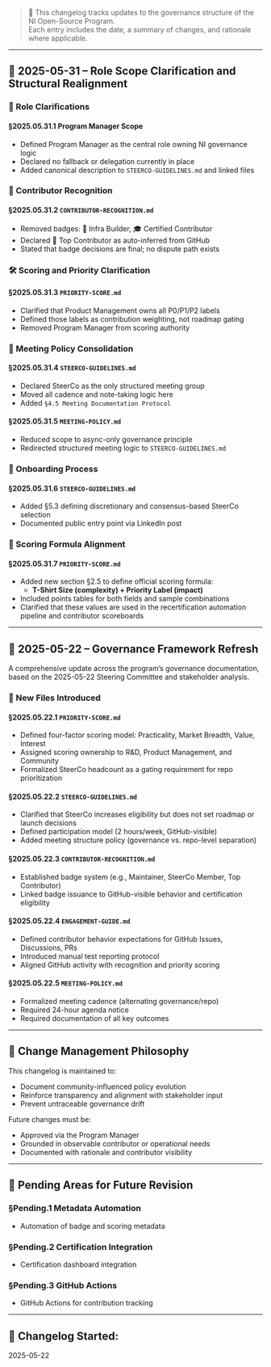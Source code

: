 > 📜 This changelog tracks updates to the governance structure of the NI Open-Source Program.  
> Each entry includes the date, a summary of changes, and rationale where applicable.

---

## 📅 2025-05-31 – Role Scope Clarification and Structural Realignment

### 🧭 Role Clarifications

#### §2025.05.31.1 Program Manager Scope
- Defined Program Manager as the central role owning NI governance logic
- Declared no fallback or delegation currently in place
- Added canonical description to `STEERCO-GUIDELINES.md` and linked files

### 🏅 Contributor Recognition

#### §2025.05.31.2 `CONTRIBUTOR-RECOGNITION.md`
- Removed badges: 🧱 Infra Builder, 🎓 Certified Contributor
- Declared 💬 Top Contributor as auto-inferred from GitHub
- Stated that badge decisions are final; no dispute path exists

### 🛠 Scoring and Priority Clarification

#### §2025.05.31.3 `PRIORITY-SCORE.md`
- Clarified that Product Management owns all P0/P1/P2 labels
- Defined those labels as contribution weighting, not roadmap gating
- Removed Program Manager from scoring authority

### 🔄 Meeting Policy Consolidation

#### §2025.05.31.4 `STEERCO-GUIDELINES.md`
- Declared SteerCo as the only structured meeting group
- Moved all cadence and note-taking logic here
- Added `§4.5 Meeting Documentation Protocol`

#### §2025.05.31.5 `MEETING-POLICY.md`
- Reduced scope to async-only governance principle
- Redirected structured meeting logic to `STEERCO-GUIDELINES.md`

### 🧭 Onboarding Process

#### §2025.05.31.6 `STEERCO-GUIDELINES.md`
- Added §5.3 defining discretionary and consensus-based SteerCo selection
- Documented public entry point via LinkedIn post

### 🧮 Scoring Formula Alignment

#### §2025.05.31.7 `PRIORITY-SCORE.md`
- Added new section §2.5 to define official scoring formula:
  - **T-Shirt Size (complexity) + Priority Label (impact)**
- Included points tables for both fields and sample combinations
- Clarified that these values are used in the recertification automation pipeline and contributor scoreboards

---

## 📅 2025-05-22 – Governance Framework Refresh

A comprehensive update across the program’s governance documentation, based on the 2025-05-22 Steering Committee and stakeholder analysis.

### 🔧 New Files Introduced

#### §2025.05.22.1 `PRIORITY-SCORE.md`
- Defined four-factor scoring model: Practicality, Market Breadth, Value, Interest
- Assigned scoring ownership to R&D, Product Management, and Community
- Formalized SteerCo headcount as a gating requirement for repo prioritization

#### §2025.05.22.2 `STEERCO-GUIDELINES.md`
- Clarified that SteerCo increases eligibility but does not set roadmap or launch decisions
- Defined participation model (2 hours/week, GitHub-visible)
- Added meeting structure policy (governance vs. repo-level separation)

#### §2025.05.22.3 `CONTRIBUTOR-RECOGNITION.md`
- Established badge system (e.g., Maintainer, SteerCo Member, Top Contributor)
- Linked badge issuance to GitHub-visible behavior and certification eligibility

#### §2025.05.22.4 `ENGAGEMENT-GUIDE.md`
- Defined contributor behavior expectations for GitHub Issues, Discussions, PRs
- Introduced manual test reporting protocol
- Aligned GitHub activity with recognition and priority scoring

#### §2025.05.22.5 `MEETING-POLICY.md`
- Formalized meeting cadence (alternating governance/repo)
- Required 24-hour agenda notice
- Required documentation of all key outcomes

---

## 🧭 Change Management Philosophy

This changelog is maintained to:

- Document community-influenced policy evolution
- Reinforce transparency and alignment with stakeholder input
- Prevent untraceable governance drift

Future changes must be:

- Approved via the Program Manager
- Grounded in observable contributor or operational needs
- Documented with rationale and contributor visibility

---

## 📌 Pending Areas for Future Revision

### §Pending.1 Metadata Automation
- Automation of badge and scoring metadata

### §Pending.2 Certification Integration
- Certification dashboard integration

### §Pending.3 GitHub Actions
- GitHub Actions for contribution tracking

---

## 📁 Changelog Started:
2025-05-22
